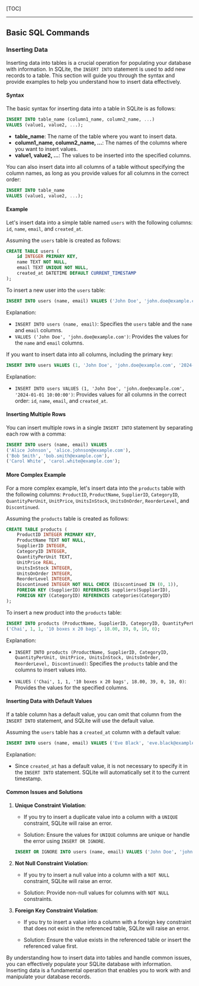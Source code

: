 
[TOC]

***

## Basic SQL Commands

### Inserting Data

Inserting data into tables is a crucial operation for populating your database with information. In SQLite, the `INSERT INTO` statement is used to add new records to a table. This section will guide you through the syntax and provide examples to help you understand how to insert data effectively.

#### Syntax

The basic syntax for inserting data into a table in SQLite is as follows:

```sql
INSERT INTO table_name (column1_name, column2_name, ...)
VALUES (value1, value2, ...);
```

- **table_name**: The name of the table where you want to insert data.
- **column1_name, column2_name, ...**: The names of the columns where you want to insert values.
- **value1, value2, ...**: The values to be inserted into the specified columns.

You can also insert data into all columns of a table without specifying the column names, as long as you provide values for all columns in the correct order:

```sql
INSERT INTO table_name
VALUES (value1, value2, ...);
```

#### Example

Let's insert data into a simple table named `users` with the following columns: `id`, `name`, `email`, and `created_at`.

Assuming the `users` table is created as follows:

```sql
CREATE TABLE users (
    id INTEGER PRIMARY KEY,
    name TEXT NOT NULL,
    email TEXT UNIQUE NOT NULL,
    created_at DATETIME DEFAULT CURRENT_TIMESTAMP
);
```

To insert a new user into the `users` table:

```sql
INSERT INTO users (name, email) VALUES ('John Doe', 'john.doe@example.com');
```

Explanation:
- `INSERT INTO users (name, email)`: Specifies the `users` table and the `name` and `email` columns.
- `VALUES ('John Doe', 'john.doe@example.com')`: Provides the values for the `name` and `email` columns.

If you want to insert data into all columns, including the primary key:

```sql
INSERT INTO users VALUES (1, 'John Doe', 'john.doe@example.com', '2024-01-01 10:00:00');
```

Explanation:
- `INSERT INTO users VALUES (1, 'John Doe', 'john.doe@example.com', '2024-01-01 10:00:00')`: Provides values for all columns in the correct order: `id`, `name`, `email`, and `created_at`.

#### Inserting Multiple Rows

You can insert multiple rows in a single `INSERT INTO` statement by separating each row with a comma:

```sql
INSERT INTO users (name, email) VALUES
('Alice Johnson', 'alice.johnson@example.com'),
('Bob Smith', 'bob.smith@example.com'),
('Carol White', 'carol.white@example.com');
```

#### More Complex Example

For a more complex example, let's insert data into the `products` table with the following columns: `ProductID`, `ProductName`, `SupplierID`, `CategoryID`, `QuantityPerUnit`, `UnitPrice`, `UnitsInStock`, `UnitsOnOrder`, `ReorderLevel`, and `Discontinued`.

Assuming the `products` table is created as follows:

```sql
CREATE TABLE products (
    ProductID INTEGER PRIMARY KEY,
    ProductName TEXT NOT NULL,
    SupplierID INTEGER,
    CategoryID INTEGER,
    QuantityPerUnit TEXT,
    UnitPrice REAL,
    UnitsInStock INTEGER,
    UnitsOnOrder INTEGER,
    ReorderLevel INTEGER,
    Discontinued INTEGER NOT NULL CHECK (Discontinued IN (0, 1)),
    FOREIGN KEY (SupplierID) REFERENCES suppliers(SupplierID),
    FOREIGN KEY (CategoryID) REFERENCES categories(CategoryID)
);
```

To insert a new product into the `products` table:

```sql
INSERT INTO products (ProductName, SupplierID, CategoryID, QuantityPerUnit, UnitPrice, UnitsInStock, UnitsOnOrder, ReorderLevel, Discontinued) VALUES
('Chai', 1, 1, '10 boxes x 20 bags', 18.00, 39, 0, 10, 0);
```

Explanation:

- `INSERT INTO products (ProductName, SupplierID, CategoryID, QuantityPerUnit, UnitPrice, UnitsInStock, UnitsOnOrder, ReorderLevel, Discontinued)`: Specifies the `products` table and the columns to insert values into.

- `VALUES ('Chai', 1, 1, '10 boxes x 20 bags', 18.00, 39, 0, 10, 0)`: Provides the values for the specified columns.

#### Inserting Data with Default Values

If a table column has a default value, you can omit that column from the `INSERT INTO` statement, and SQLite will use the default value.

Assuming the `users` table has a `created_at` column with a default value:

```sql
INSERT INTO users (name, email) VALUES ('Eve Black', 'eve.black@example.com');
```

Explanation:

- Since `created_at` has a default value, it is not necessary to specify it in the `INSERT INTO` statement. SQLite will automatically set it to the current timestamp.

#### Common Issues and Solutions

1. **Unique Constraint Violation**:

   - If you try to insert a duplicate value into a column with a `UNIQUE` constraint, SQLite will raise an error.

   - Solution: Ensure the values for `UNIQUE` columns are unique or handle the error using `INSERT OR IGNORE`.

   ```sql
   INSERT OR IGNORE INTO users (name, email) VALUES ('John Doe', 'john.doe@example.com');
   ```

2. **Not Null Constraint Violation**:

   - If you try to insert a null value into a column with a `NOT NULL` constraint, SQLite will raise an error.

   - Solution: Provide non-null values for columns with `NOT NULL` constraints.

3. **Foreign Key Constraint Violation**:

   - If you try to insert a value into a column with a foreign key constraint that does not exist in the referenced table, SQLite will raise an error.

   - Solution: Ensure the value exists in the referenced table or insert the referenced value first.

By understanding how to insert data into tables and handle common issues, you can effectively populate your SQLite database with information. Inserting data is a fundamental operation that enables you to work with and manipulate your database records.
